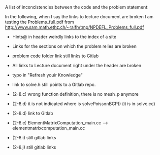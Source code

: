 A list of inconcistencies between the code and the problem statement:

In the following, when I say the links to lecture document are broken I am testing the Problems_full.pdf from
http://www.sam.math.ethz.ch/~ralfh/tmp/NPDEFL_Problems_full.pdf

- Hints@ in header weirdly links to the index of a site

- Links for the sections on which the problem relies are broken

- problem code folder link still links to Gitlab

- All links to Lecture document right under the header are broken

- typo in "Refresh youir Knowledge"

- link to solve.h still points to a Gitlab repo.

- (2-8.c) wrong function definition, there is no mesh_p anymore

- (2-8.d) it is not indicated where is solvePoissonBCP() (it is in solve.cc)

- (2-8.d) link to Gitlab

- (2-8.e) ElementMatrixComputation_main.cc --> elementmatrixcomputation_main.cc

- (2-8.i) still gitlab links

- (2-8.j) still gitlab links
